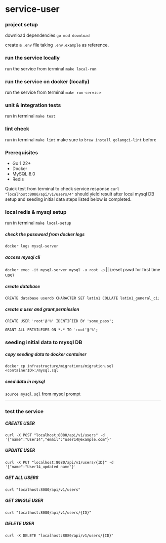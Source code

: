 # service-user

### project setup

download dependencies `go mod download`

create a `.env` file taking `.env.example` as reference.

### run the service locally

run the service from terminal `make local-run`

### run the service on docker (locally)

run the service from terminal `make run-service`

### unit & integration tests

run in terminal `make test`

### lint check

run in terminal `make lint`
make sure to `brew install golangci-lint` before

### Prerequisites

- Go 1.22+
- Docker
- MySQL 8.0
- Redis

Quick test from terminal to check service response `curl "localhost:8080/api/v1/users/4"` should yield result after local mysql DB setup and seeding initial data steps listed below is completed.

### local redis & mysql setup

run in terminal `make local-setup`

##### check the password from docker logs

`docker logs mysql-server`

##### access mysql cli

`docker exec -it mysql-server mysql -u root -p`  || (reset pswd for first time use)

##### create database

`CREATE database userdb CHARACTER SET latin1 COLLATE latin1_general_ci;`

##### create a user and grant permission

`CREATE USER 'root'@'%' IDENTIFIED BY 'some_pass';`

`GRANT ALL PRIVILEGES ON *.* TO 'root'@'%';`

### seeding initial data to mysql DB

##### copy seeding data to docker container

`docker cp infrastructure/migrations/migration.sql <containerID>:/mysql.sql`

##### seed data in mysql

`source mysql.sql` from mysql prompt

---

### test the service

##### CREATE USER

`curl -X POST "localhost:8080/api/v1/users" -d '{"name":"User14","email":"user14@example.com"}'`

##### UPDATE USER

`curl -X PUT "localhost:8080/api/v1/users/{ID}" -d '{"name":"User14_updated name"}'`

##### GET ALL USERS

`curl "localhost:8080/api/v1/users"`

##### GET SINGLE USER

`curl "localhost:8080/api/v1/users/{ID}"`

##### DELETE USER

`curl -X DELETE "localhost:8080/api/v1/users/{ID}"`
